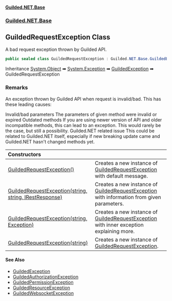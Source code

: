 
#### [Guilded.NET.Base](Guilded_NET_Base 'Guilded_NET_Base')
### [Guilded.NET.Base](Guilded_NET_Base#Guilded_NET_Base 'Guilded.NET.Base')
## GuildedRequestException Class
A bad request exception thrown by Guilded API.  
```csharp
public sealed class GuildedRequestException : Guilded.NET.Base.GuildedException
```

Inheritance [System.Object](https://docs.microsoft.com/en-us/dotnet/api/System.Object 'System.Object') &#x27A1; [System.Exception](https://docs.microsoft.com/en-us/dotnet/api/System.Exception 'System.Exception') &#x27A1; [GuildedException](GuildedException 'Guilded.NET.Base.GuildedException') &#x27A1; GuildedRequestException  
### Remarks
An exception thrown by Guilded API when request is invalid/bad. This has these leading causes:

<list type="bullet">  
  <item>  
    <term>Invalid/bad parameters</term>  
    <description>The parameters of given method were invalid or expired</description>  
  </item>  
  <item>  
    <term>Outdated methods</term>  
    <description>If you are using newer version of API and older incompatible methods,  
        this can lead to an exception. This would rarely be the case, but still a possibility.</description>  
  </item>  
  <item>  
    <term>Guilded.NET related issue</term>  
    <description>This could be related to Guilded.NET itself, especially if new breaking  
        update came and Guilded.NET hasn't changed methods yet.</description>  
  </item>  
</list>

| Constructors | |
| :--- | :--- |
| [GuildedRequestException()](GuildedRequestException_GuildedRequestException() 'Guilded.NET.Base.GuildedRequestException.GuildedRequestException()') | Creates a new instance of [GuildedRequestException](GuildedRequestException 'Guilded.NET.Base.GuildedRequestException') with default message.<br/> |
| [GuildedRequestException(string, string, IRestResponse)](GuildedRequestException_GuildedRequestException(string_string_IRestResponse) 'Guilded.NET.Base.GuildedRequestException.GuildedRequestException(string, string, IRestResponse)') | Creates a new instance of [GuildedRequestException](GuildedRequestException 'Guilded.NET.Base.GuildedRequestException') with information from given parameters.<br/> |
| [GuildedRequestException(string, Exception)](GuildedRequestException_GuildedRequestException(string_Exception) 'Guilded.NET.Base.GuildedRequestException.GuildedRequestException(string, System.Exception)') | Creates a new instance of [GuildedRequestException](GuildedRequestException 'Guilded.NET.Base.GuildedRequestException') with inner exception explaining more.<br/> |
| [GuildedRequestException(string)](GuildedRequestException_GuildedRequestException(string) 'Guilded.NET.Base.GuildedRequestException.GuildedRequestException(string)') | Creates a new instance of [GuildedRequestException](GuildedRequestException 'Guilded.NET.Base.GuildedRequestException').<br/> |

#### See Also
- [GuildedException](GuildedException 'Guilded.NET.Base.GuildedException')
- [GuildedAuthorizationException](GuildedAuthorizationException 'Guilded.NET.Base.GuildedAuthorizationException')
- [GuildedPermissionException](GuildedPermissionException 'Guilded.NET.Base.GuildedPermissionException')
- [GuildedResourceException](GuildedResourceException 'Guilded.NET.Base.GuildedResourceException')
- [GuildedWebsocketException](GuildedWebsocketException 'Guilded.NET.Base.GuildedWebsocketException')
